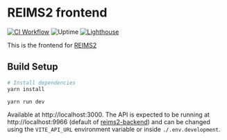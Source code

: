 # REIMS2 frontend

[![CI Workflow](https://img.shields.io/github/actions/workflow/status/reims2/reims2-frontend/ci.yml?branch=main&label=ci)](https://github.com/reims2/reims2-frontend/actions/workflows/ci.yml)
![Uptime](https://img.shields.io/uptimerobot/ratio/m789007197-530f6cec68b3f8f49de17c99?label=uptime)
[![Lighthouse](https://img.shields.io/github/actions/workflow/status/reims2/reims2-frontend/lighthouse.yml?branch=main&label=Lighthouse)](https://github.com/reims2/reims2-frontend/actions/workflows/lighthouse.yml)

This is the frontend for [REIMS2](https://reims2.app)

## Build Setup

```bash
# Install dependencies
yarn install

yarn run dev
```

Available at http://localhost:3000. The API is expected to be running at http://localhost:9966 (default of [reims2-backend](https://github.com/reims2/reims2-backend)) and can be changed using the `VITE_API_URL` environment variable or inside `./.env.development`.
